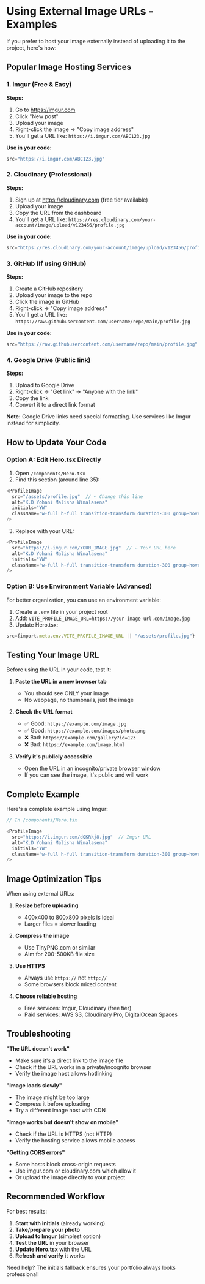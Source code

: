 # Using External Image URLs - Examples

If you prefer to host your image externally instead of uploading it to the project, here's how:

## Popular Image Hosting Services

### 1. Imgur (Free & Easy)

**Steps:**
1. Go to https://imgur.com
2. Click "New post"
3. Upload your image
4. Right-click the image → "Copy image address"
5. You'll get a URL like: `https://i.imgur.com/ABC123.jpg`

**Use in your code:**
```typescript
src="https://i.imgur.com/ABC123.jpg"
```

### 2. Cloudinary (Professional)

**Steps:**
1. Sign up at https://cloudinary.com (free tier available)
2. Upload your image
3. Copy the URL from the dashboard
4. You'll get a URL like: `https://res.cloudinary.com/your-account/image/upload/v123456/profile.jpg`

**Use in your code:**
```typescript
src="https://res.cloudinary.com/your-account/image/upload/v123456/profile.jpg"
```

### 3. GitHub (If using GitHub)

**Steps:**
1. Create a GitHub repository
2. Upload your image to the repo
3. Click the image in GitHub
4. Right-click → "Copy image address"
5. You'll get a URL like: `https://raw.githubusercontent.com/username/repo/main/profile.jpg`

**Use in your code:**
```typescript
src="https://raw.githubusercontent.com/username/repo/main/profile.jpg"
```

### 4. Google Drive (Public link)

**Steps:**
1. Upload to Google Drive
2. Right-click → "Get link" → "Anyone with the link"
3. Copy the link
4. Convert it to a direct link format

**Note:** Google Drive links need special formatting. Use services like Imgur instead for simplicity.

## How to Update Your Code

### Option A: Edit Hero.tsx Directly

1. Open `/components/Hero.tsx`
2. Find this section (around line 35):
```typescript
<ProfileImage
  src="/assets/profile.jpg"  // ← Change this line
  alt="K.D Yohani Malisha Wimalasena"
  initials="YW"
  className="w-full h-full transition-transform duration-300 group-hover:scale-110"
/>
```

3. Replace with your URL:
```typescript
<ProfileImage
  src="https://i.imgur.com/YOUR_IMAGE.jpg"  // ← Your URL here
  alt="K.D Yohani Malisha Wimalasena"
  initials="YW"
  className="w-full h-full transition-transform duration-300 group-hover:scale-110"
/>
```

### Option B: Use Environment Variable (Advanced)

For better organization, you can use an environment variable:

1. Create a `.env` file in your project root
2. Add: `VITE_PROFILE_IMAGE_URL=https://your-image-url.com/image.jpg`
3. Update Hero.tsx:
```typescript
src={import.meta.env.VITE_PROFILE_IMAGE_URL || "/assets/profile.jpg"}
```

## Testing Your Image URL

Before using the URL in your code, test it:

1. **Paste the URL in a new browser tab**
   - You should see ONLY your image
   - No webpage, no thumbnails, just the image

2. **Check the URL format**
   - ✅ Good: `https://example.com/image.jpg`
   - ✅ Good: `https://example.com/images/photo.png`
   - ❌ Bad: `https://example.com/gallery?id=123`
   - ❌ Bad: `https://example.com/image.html`

3. **Verify it's publicly accessible**
   - Open the URL in an incognito/private browser window
   - If you can see the image, it's public and will work

## Complete Example

Here's a complete example using Imgur:

```typescript
// In /components/Hero.tsx

<ProfileImage
  src="https://i.imgur.com/dQKRkj8.jpg"  // Imgur URL
  alt="K.D Yohani Malisha Wimalasena"
  initials="YW"
  className="w-full h-full transition-transform duration-300 group-hover:scale-110"
/>
```

## Image Optimization Tips

When using external URLs:

1. **Resize before uploading**
   - 400x400 to 800x800 pixels is ideal
   - Larger files = slower loading

2. **Compress the image**
   - Use TinyPNG.com or similar
   - Aim for 200-500KB file size

3. **Use HTTPS**
   - Always use `https://` not `http://`
   - Some browsers block mixed content

4. **Choose reliable hosting**
   - Free services: Imgur, Cloudinary (free tier)
   - Paid services: AWS S3, Cloudinary Pro, DigitalOcean Spaces

## Troubleshooting

**"The URL doesn't work"**
- Make sure it's a direct link to the image file
- Check if the URL works in a private/incognito browser
- Verify the image host allows hotlinking

**"Image loads slowly"**
- The image might be too large
- Compress it before uploading
- Try a different image host with CDN

**"Image works but doesn't show on mobile"**
- Check if the URL is HTTPS (not HTTP)
- Verify the hosting service allows mobile access

**"Getting CORS errors"**
- Some hosts block cross-origin requests
- Use imgur.com or cloudinary.com which allow it
- Or upload the image directly to your project

## Recommended Workflow

For best results:

1. **Start with initials** (already working)
2. **Take/prepare your photo**
3. **Upload to Imgur** (simplest option)
4. **Test the URL** in your browser
5. **Update Hero.tsx** with the URL
6. **Refresh and verify** it works

Need help? The initials fallback ensures your portfolio always looks professional!
